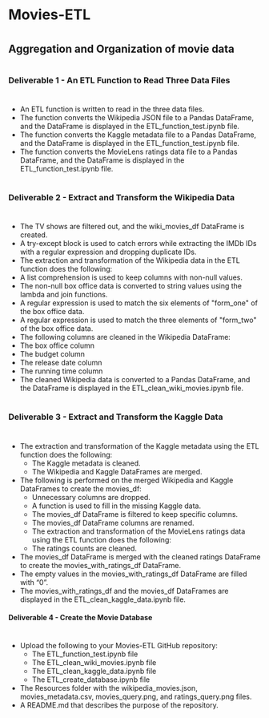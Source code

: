 # Movies-ETL
#
## Aggregation and Organization of movie data
#
### Deliverable 1 - An ETL Function to Read Three Data Files
#
* An ETL function is written to read in the three data files.  
* The function converts the Wikipedia JSON file to a Pandas DataFrame, and the DataFrame is displayed in the ETL_function_test.ipynb file.  
* ​The function converts the Kaggle metadata file to a Pandas DataFrame, and the DataFrame is displayed in the ETL_function_test.ipynb file.  
* ​The function converts the MovieLens ratings data file to a Pandas DataFrame, and the DataFrame is displayed in the ETL_function_test.ipynb file.  
#
### Deliverable 2 - Extract and Transform the Wikipedia Data
#
* The TV shows are filtered out, and the wiki_movies_df DataFrame is created. 
* A try-except block is used to catch errors while extracting the IMDb IDs with a regular expression and dropping duplicate IDs. 
* The extraction and transformation of the Wikipedia data in the ETL function does the following:
* A list comprehension is used to keep columns with non-null values. 
* The non-null box office data is converted to string values using the lambda and join functions. 
* A regular expression is used to match the six elements of "form_one" of the box office data. 
* A regular expression is used to match the three elements of "form_two" of the box office data. 
* The following columns are cleaned in the Wikipedia DataFrame: 
* The box office column
* The budget column
* The release date column
* The running time column
* ​The cleaned Wikipedia data is converted to a Pandas DataFrame, and the DataFrame is displayed in the ETL_clean_wiki_movies.ipynb file. 
#
### Deliverable 3 - Extract and Transform the Kaggle Data 
#
* The extraction and transformation of the Kaggle metadata using the ETL function does the following:
    * The Kaggle metadata is cleaned. 
    * The Wikipedia and Kaggle DataFrames are merged. 
* The following is performed on the merged Wikipedia and Kaggle DataFrames to create the movies_df: 
    * Unnecessary columns are dropped.
    * A function is used to fill in the missing Kaggle data.
    * The movies_df DataFrame is filtered to keep specific columns.
    * The movies_df DataFrame columns are renamed.
    * The extraction and transformation of the MovieLens ratings data using the ETL function does the following:
    * The ratings counts are cleaned. 
* The movies_df DataFrame is merged with the cleaned ratings DataFrame to create the movies_with_ratings_df DataFrame. 
* The empty values in the movies_with_ratings_df DataFrame are filled with “0”. 
* The movies_with_ratings_df and the movies_df DataFrames are displayed in the ETL_clean_kaggle_data.ipynb file. 
#### Deliverable 4 - Create the Movie Database
#
* Upload the following to your Movies-ETL GitHub repository:
    * The ETL_function_test.ipynb file
    * The ETL_clean_wiki_movies.ipynb file
    * The ETL_clean_kaggle_data.ipynb file
    * The ETL_create_database.ipynb file
* The Resources folder with the wikipedia_movies.json, movies_metadata.csv, movies_query.png, and ratings_query.png files.
* A README.md that describes the purpose of the repository. 